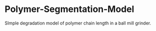 # Polymer-Segmentation-Model
SImple degradation model of polymer chain length in a ball mill grinder. 
